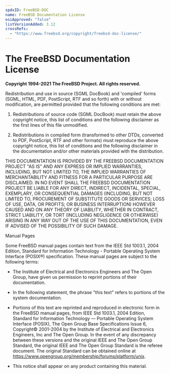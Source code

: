 ```yaml
---
spdxID: FreeBSD-DOC
name: FreeBSD Documentation License
osiApproved: "false"
listVersionAdded: 3.12
crossRefs: 
  - "https://www.freebsd.org/copyright/freebsd-doc-license/"
---
```


# The FreeBSD Documentation License

**Copyright 1994-2021 The FreeBSD Project. All rights reserved.**

Redistribution and use in source (SGML DocBook) and 'compiled' forms (SGML, HTML, PDF, PostScript, RTF and so forth) with or without modification, are permitted provided that the following conditions are met:

1. Redistributions of source code (SGML DocBook) must retain the above copyright notice, this list of conditions and the following disclaimer as the first lines of this file unmodified.

2. Redistributions in compiled form (transformed to other DTDs, converted to PDF, PostScript, RTF and other formats) must reproduce the above copyright notice, this list of conditions and the following disclaimer in the documentation and/or other materials provided with the distribution.

THIS DOCUMENTATION IS PROVIDED BY THE FREEBSD DOCUMENTATION PROJECT "AS IS" AND ANY EXPRESS OR IMPLIED WARRANTIES, INCLUDING, BUT NOT LIMITED TO, THE IMPLIED WARRANTIES OF MERCHANTABILITY AND FITNESS FOR A PARTICULAR PURPOSE ARE DISCLAIMED. IN NO EVENT SHALL THE FREEBSD DOCUMENTATION PROJECT BE LIABLE FOR ANY DIRECT, INDIRECT, INCIDENTAL, SPECIAL, EXEMPLARY, OR CONSEQUENTIAL DAMAGES (INCLUDING, BUT NOT LIMITED TO, PROCUREMENT OF SUBSTITUTE GOODS OR SERVICES; LOSS OF USE, DATA, OR PROFITS; OR BUSINESS INTERRUPTION) HOWEVER CAUSED AND ON ANY THEORY OF LIABILITY, WHETHER IN CONTRACT, STRICT LIABILITY, OR TORT (INCLUDING NEGLIGENCE OR OTHERWISE) ARISING IN ANY WAY OUT OF THE USE OF THIS DOCUMENTATION, EVEN IF ADVISED OF THE POSSIBILITY OF SUCH DAMAGE.

Manual Pages

Some FreeBSD manual pages contain text from the IEEE Std 1003.1, 2004 Edition, Standard for Information Technology - Portable Operating System Interface (POSIX®) specification. These manual pages are subject to the following terms:

- The Institute of Electrical and Electronics Engineers and The Open Group, have given us permission to reprint portions of their documentation.

- In the following statement, the phrase "this text" refers to portions of the system documentation.

- Portions of this text are reprinted and reproduced in electronic form in the FreeBSD manual pages, from IEEE Std 1003.1, 2004 Edition, Standard for Information Technology — Portable Operating System Interface (POSIX), The Open Group Base Specifications Issue 6, Copyright© 2001-2004 by the Institute of Electrical and Electronics Engineers, Inc and The Open Group. In the event of any discrepancy between these versions and the original IEEE and The Open Group Standard, the original IEEE and The Open Group Standard is the referee document. The original Standard can be obtained online at https://www.opengroup.org/membership/forums/platform/unix.

- This notice shall appear on any product containing this material.
